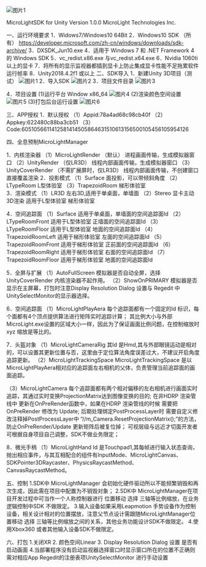 
![图片1](https://user-images.githubusercontent.com/15990821/114347426-80e83280-9b97-11eb-8a95-457ae862c463.png)

MicroLightSDK for Unity
 Version 1.0.0
MicroLight Technologies Inc.

一、运行环境要求
 	1．Widows7/Windows10  64Bit
 	2．Windows10 SDK （所有）
https://developer.microsoft.com/zh-cn/windows/downloads/sdk-archive/
 	3．DXSDK_Jun10.exe
 	4．适用于 Windows 7 和 .NET Framework 4 的 Windows SDK
 	5．vc_redist.x86.exe 与vc_redist.x64.exe
 	6．Nvidia 1060ti 以上的显卡
 	7．将所有的显示监视器都插到显卡上防止集成显卡性能不足拖累软件运行帧率
 	8．Unity2018.4.2f1 或以上
二、SDK导入
 1．新建Unity 3D项目（测试）
![图片1](https://user-images.githubusercontent.com/15990821/114347549-af660d80-9b97-11eb-9cc3-7098abf6c95c.png)
 2．导入SDK
![图片2](https://user-images.githubusercontent.com/15990821/114347561-b2f99480-9b97-11eb-84bc-0d673948d365.png)
 3．项目文件目录
![图片3](https://user-images.githubusercontent.com/15990821/114347585-bd1b9300-9b97-11eb-89d7-f273de5dcb74.png)



4．项目设置
 (1)运行平台 Window  x86_64
![图片4](https://user-images.githubusercontent.com/15990821/114347594-bf7ded00-9b97-11eb-80bf-af2efacf255a.png)
 (2)渲染颜色空间设置
![图片5](https://user-images.githubusercontent.com/15990821/114347600-c278dd80-9b97-11eb-9b2b-a3a529948abc.png)
 (3)打包后台运行设置
![图片6](https://user-images.githubusercontent.com/15990821/114347612-c99feb80-9b97-11eb-9883-ef5e18de7087.png)

三、APP授权
1．默认授权
（1）Appid:78a4ad68c98cb40f
（2）Appkey:622480c88ba3cb51
（3）Code:6051056611412581414505864631510613156500105456105954126
    

四、全息预制MicroLightManager

1．内核渲染器
（1）MicroLightRender  （默认）
进程画面传输，生成模拟器窗口
（2）UnityRender （仅LR3D）
线程内部画面传输，生成模拟器窗口
（3）UnityCoverRender （不需扩展屏时，仅LR3D）
线程内部画面传输，不创建窗口 直接覆盖渲染
2．投影模式
（1）Surface
面投影，可以带倾斜角度
（2）LTypeRoom
 L型体验室
（3）TrapezoidRoom
 	梯形体验室	
3．渲染模式
（1）LR3D
左右3D,适用于单桌面，单墙面
（2）Stereo
 	显卡主动3D渲染  适用于L型体验室 梯形体验室

4．空间追踪面
（1）Surface
适用于单桌面，单墙面的空间追踪面Id
（2）LTypeRoomFront
适用于L型体验室 正墙面的空间追踪面Id
（3）LTypeRoomFloor
适用于L型体验室 地面的空间追踪面Id
（4）TrapezoidRoomLeft
适用于梯形体验室 左面的空间追踪面Id
（5）TrapezoidRoomFront
适用于梯形体验室 正前面的空间追踪面Id
（6）TrapezoidRoomRight
适用于梯形体验室 右面的空间追踪面Id
（7）TrapezoidRoomFloor
适用于梯形体验室 地面的空间追踪面Id

5．全屏与扩展
（1）AutoFullScreen
 模拟器是否自动全屏，选择UnityCoverRender 内核渲染器不起作用。 
（2）ShowOnPRIMARY
 模拟器是否显示在主屏幕，打包时注意Display Resolution Dialog 设置与 Regedit 中UnitySelectMonitor的显示器选择。

6．空间追踪面
（1）MicroLightPlayAera
每个追踪面都有一个固定的Id 标识，每个面都有4个顶点提供算法进行矩阵实时追踪计算；
其比例大小与外部MicroLight.exe设置的区域大小一样，因此为了保证画面比例问题，在控制缩放时 xyz 缩放是等比的。
     
7．头盔对象
（1）MicroLightCameraRig
其Id 是Hmd,其与外部眼镜运动是相对的，可以设置其更新位置与否，这里由于定位算法角度误差过大，不建议开启角度追踪更新。
（2）MicroLightTrackingSpace
MicroLightTrackingSpace 是以MicroLightPlayAera相对应的追踪面左右相机的父体，负责管理当前追踪面的画面追踪。



（3）MicroLightCamera
每个追踪面都有两个相对偏移的左右相机进行画面实时追踪，其通过实时变换ProjectionMatrix达到图像变换的目的;
在非HDRP 渲染管线中 更新在OnPreRender函数中，如果在HDRP 渲染管线的时候 需要把 OnPreRender 修改为 Update;
后期处理绑定PostProcessLayer时 需要自定义修改注释掉PostProcessLayer中 “//m_Camera.ResetProjectionMatrix();”的方法，防止OnPreRender/Update 更新矩阵后被复位掉；
可视层级与远近才切面开发者可根据自身项目自己调整，SDK不做业务限定；



8．微光手柄
（1）MicroLightHand
Id 是Touchpad1,其每帧进行输入状态查询，抛出相应事件，与其互相配合的组件有InputMode、MicroLightCanvas、SDKPointer3DRaycaster、PhysicsRaycastMethod、CanvasRaycastMethod。

五、控制
1.SDK中 MicroLightManager 会初始化硬件驱动所以不能频繁销毁和再次生成，因此需在项目中配置为不销毁对象；
2.SDK中 MicroLightManager在项目开发过程中可当作一个人称控制器进行 位置移动 选择 三轴等比例缩放，在业务逻辑控制中SDK 不做限定。
3.输入设备如果采用Leapmotion 手势设备作为控制设备，相关设计相对的位置摆放，注意父节点设计需跟随MicroLightManager位置移动 选择 三轴等比例缩放之间的关系，其他业务功能设计SDK不做限定。
4.使用Xbox360 或者其他输入设备SDK不做限定。

六、打包
1.关闭XR
2. 颜色空间Linear
3. Display Resolution Dialog 设置 是否有启动画面
4.当部署程序没有启动监视器选择窗口时显示窗口所在的位置不正确则需对相应App Regedit的注册表项UnitySelectMonitor 进行手动设置
